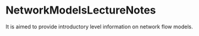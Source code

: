 # NetworkModelsLectureNotes
It is aimed to provide introductory level information on network flow models.
